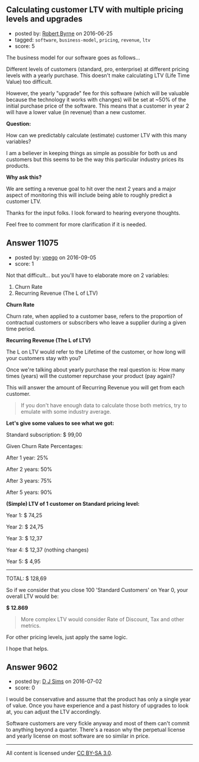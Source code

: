 ## Calculating customer LTV with multiple pricing levels and upgrades

- posted by: [Robert Byrne](https://stackexchange.com/users/5232876/robert-byrne) on 2016-06-25
- tagged: `software`, `business-model`, `pricing`, `revenue`, `ltv`
- score: 5

The business model for our software goes as follows...

Different levels of customers (standard, pro, enterprise) at different pricing levels with a yearly purchase. This doesn't make calculating LTV (Life Time Value) too difficult.

However, the yearly "upgrade" fee for this software (which will be valuable because the technology it works with changes) will be set at ~50% of the initial purchase price of the software. This means that a customer in year 2 will have a lower value (in revenue) than a new customer.

**Question:**

How can we predictably calculate (estimate) customer LTV with this many variables?

I am a believer in keeping things as simple as possible for both us and customers but this seems to be the way this particular industry prices its products.

**Why ask this?**

We are setting a revenue goal to hit over the next 2 years and a major aspect of monitoring this will include being able to roughly predict a customer LTV.

Thanks for the input folks. I look forward to hearing everyone thoughts. 

Feel free to comment for more clarification if it is needed.


## Answer 11075

- posted by: [vpego](https://stackexchange.com/users/7073322/vpego) on 2016-09-05
- score: 1

Not that difficult... but you'll have to elaborate more on 2 variables:

1. Churn Rate
2. Recurring Revenue (The L of LTV)

**Churn Rate**

Churn rate, when applied to a customer base, refers to the proportion of contractual customers or subscribers who leave a supplier during a given time period. 

**Recurring Revenue (The L of LTV)**

The L on LTV would refer to the Lifetime of the customer, or how long will your customers stay with you? 

Once we're talking about yearly purchase the real question is: How many times (years) will the customer repurchase your product (pay again)? 

This will answer the amount of Recurring Revenue you will get from each customer.

> If you don't have enough data to calculate those both metrics, try to emulate
> with some industry average.

**Let's give some values to see what we got:**

Standard subscription: $ 99,00

Given Churn Rate Percentages:

After 1 year:  25%

After 2 years: 50%

After 3 years: 75%

After 5 years: 90%

**(Simple) LTV of 1 customer on Standard pricing level:**

Year 1: $ 74,25

Year 2: $ 24,75

Year 3: $ 12,37

Year 4: $ 12,37 (nothing changes)

Year 5: $ 4,95
______________
TOTAL:  $ 128,69

So if we consider that you close 100 'Standard Customers' on Year 0, your overall LTV would be: 

**$ 12.869**

> More complex LTV would consider Rate of Discount, Tax and other metrics.

For other pricing levels, just apply the same logic.

I hope that helps.











## Answer 9602

- posted by: [D J Sims](https://stackexchange.com/users/7242000/d-j-sims) on 2016-07-02
- score: 0

I would be conservative and assume that the product has only a single year of value. Once you have experience and a past history of upgrades to look at, you can adjust the LTV accordingly. 

Software customers are very fickle anyway and most of them can't commit to anything beyond a quarter. There's a reason why the perpetual license and yearly license on most software are so similar in price.



---

All content is licensed under [CC BY-SA 3.0](https://creativecommons.org/licenses/by-sa/3.0/).
